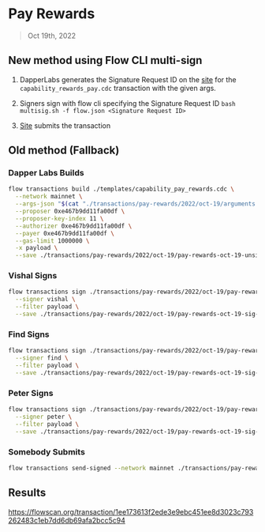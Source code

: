 # Pay Rewards
> Oct 19th, 2022

## New method using Flow CLI multi-sign

1. DapperLabs generates the Signature Request ID on the [site](https://flow-multisig-git-service-account-onflow.vercel.app/mainnet?type=serviceAccount&name=capability_pay_rewards.cdc&param=%5B%20%20%20%20%20%7B%20%20%20%20%20%20%20%20%20%22type%22:%20%22UFix64%22,%20%20%20%20%20%20%20%20%20%22value%22:%20%221300581.0%22%20%20%20%20%20%7D,%20%20%20%20%20%7B%20%20%20%20%20%20%20%20%20%22type%22:%20%22Dictionary%22,%20%20%20%20%20%20%20%20%20%22value%22:%20%5B%5D%20%20%20%20%20%7D%20%5D&acct=0xe467b9dd11fa00df&limit=1000000) for the `capability_rewards_pay.cdc` transaction with the given args.

2. Signers sign with flow cli specifying the Signature Request ID
`bash multisig.sh -f flow.json <Signature Request ID>`

3. [Site](https://flow-multisig-git-service-account-onflow.vercel.app/mainnet) submits the transaction

## Old method (Fallback)

### Dapper Labs Builds

```sh
flow transactions build ./templates/capability_pay_rewards.cdc \
  --network mainnet \
  --args-json "$(cat "./transactions/pay-rewards/2022/oct-19/arguments.json")" \
  --proposer 0xe467b9dd11fa00df \
  --proposer-key-index 11 \
  --authorizer 0xe467b9dd11fa00df \
  --payer 0xe467b9dd11fa00df \
  --gas-limit 1000000 \
  -x payload \
  --save ./transactions/pay-rewards/2022/oct-19/pay-rewards-oct-19-unsigned.rlp
```

### Vishal Signs

```sh
flow transactions sign ./transactions/pay-rewards/2022/oct-19/pay-rewards-oct-19-unsigned.rlp \
  --signer vishal \
  --filter payload \
  --save ./transactions/pay-rewards/2022/oct-19/pay-rewards-oct-19-sig-1.rlp
```

### Find Signs

```sh
flow transactions sign ./transactions/pay-rewards/2022/oct-19/pay-rewards-oct-19-sig-2.rlp \
  --signer find \
  --filter payload \
  --save ./transactions/pay-rewards/2022/oct-19/pay-rewards-oct-19-sig-3.rlp
```

### Peter Signs

```sh
flow transactions sign ./transactions/pay-rewards/2022/oct-19/pay-rewards-oct-19-sig-3.rlp \
  --signer peter \
  --filter payload \
  --save ./transactions/pay-rewards/2022/oct-19/pay-rewards-oct-19-sig-complete.rlp
```

### Somebody Submits

```sh
flow transactions send-signed --network mainnet ./transactions/pay-rewards/2022/oct-19/pay-rewards-oct-19-sig-complete.rlp
```

## Results

https://flowscan.org/transaction/1ee173613f2ede3e9ebc451ee8d3023c793262483c1eb7dd6db69afa2bcc5c94
